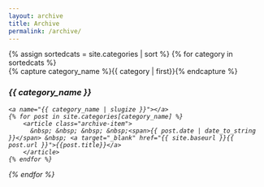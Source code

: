 ```yaml
---
layout: archive
title: Archive
permalink: /archive/
---
```


<div id="archives">
{% assign sortedcats = site.categories | sort %}
{% for category in sortedcats %}
  <div class="archive-group">
    {% capture category_name %}{{ category | first}}{% endcapture %}
    <h3 class="category-head"><i class="fa fa-tag" aria-hidden="true">{{ category_name }}</h3>
    <!-- <h3 class="category-head"></h3> -->

    <a name="{{ category_name | slugize }}"></a>
    {% for post in site.categories[category_name] %}
	    <article class="archive-item">
	      &nbsp; &nbsp; &nbsp; &nbsp;<span>{{ post.date | date_to_string }}</span> &nbsp; <a target="_blank" href="{{ site.baseurl }}{{ post.url }}">{{post.title}}</a>
	    </article>
    {% endfor %}
  </div>
{% endfor %}
</div>